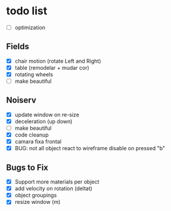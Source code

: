 # todo list
* [ ] optimization

## Fields
* [x] chair motion (rotate Left and Right)
* [x] table (remodelar + mudar cor)
* [x] rotating wheels
* [ ] make beautiful

## Noiserv
* [x] update window on re-size
* [x] deceleration (up down)
* [ ] make beautiful
* [x] code cleanup
* [x] camara fixa frontal
* [x] BUG: not all object react to wireframe disable on pressed "b"

## Bugs to Fix
* [x] Support more materials per object
* [x] add velocity on rotation (deltat)
* [x] object groupings
* [x] resize window (m)
